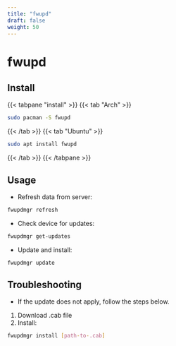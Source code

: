 ```yaml
---
title: "fwupd"
draft: false
weight: 50
---
```


# fwupd

## Install


{{< tabpane "install" >}}
{{< tab "Arch" >}}

```sh
sudo pacman -S fwupd
```

{{< /tab >}}
{{< tab "Ubuntu" >}}

```sh
sudo apt install fwupd
```

{{< /tab >}}
{{< /tabpane >}}

## Usage

- Refresh data from server:

```sh
fwupdmgr refresh
```

- Check device for updates:

```sh
fwupdmgr get-updates
```

- Update and install:

```sh
fwupdmgr update
```

## Troubleshooting

- If the update does not apply, follow the steps below.

1. Download .cab file
2. Install:

```sh
fwupdmgr install [path-to-.cab]
```
